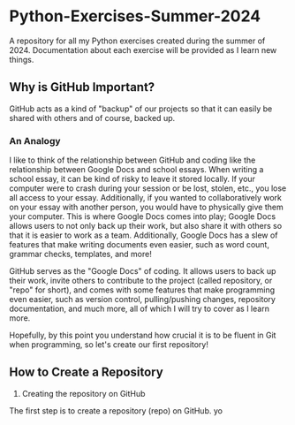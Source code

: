# Python-Exercises-Summer-2024
A repository for all my Python exercises created during the summer of 2024. Documentation about each exercise will be provided as I learn new things.

## Why is GitHub Important?

GitHub acts as a kind of "backup" of our projects so that it can easily be shared with others and of course, backed up. 

### An Analogy

I like to think of the relationship between GitHub and coding like the relationship between Google Docs and school essays. When writing a school essay, it can be kind of risky to leave it stored locally. If your computer were to crash during your session or be lost, stolen, etc., you lose all access to your essay. Additionally, if you wanted to collaboratively work on your essay with another person, you would have to physically give them your computer. This is where Google Docs comes into play; Google Docs allows users to not only back up their work, but also share it with others so that it is easier to work as a team. Additionally, Google Docs has a slew of features that make writing documents even easier, such as word count, grammar checks, templates, and more!

GitHub serves as the "Google Docs" of coding. It allows users to back up their work, invite others to contribute to the project (called repository, or "repo" for short), and comes with some features that make programming even easier, such as version control, pulling/pushing changes, repository documentation, and much more, all of which I will try to cover as I learn more.

Hopefully, by this point you understand how crucial it is to be fluent in Git when programming, so let's create our first repository!

## How to Create a Repository

1. Creating the repository on GitHub

The first step is to create a repository (repo) on GitHub. yo